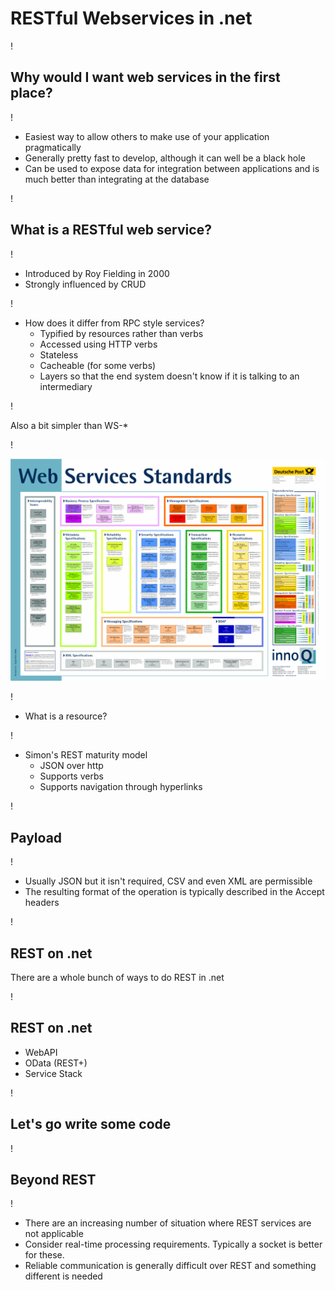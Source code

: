 RESTful Webservices in .net 
===========================

!

## Why would I want web services in the first place?

!

 - Easiest way to allow others to make use of your application pragmatically
 - Generally pretty fast to develop, although it can well be a black hole
 - Can be used to expose data for integration between applications and is much better than integrating at the database

!

## What is a RESTful web service?

!

 - Introduced by Roy Fielding in 2000
 - Strongly influenced by CRUD

!

 - How does it differ from RPC style services?
 	- Typified by resources rather than verbs
 	- Accessed using HTTP verbs
 	- Stateless
 	- Cacheable (for some verbs)
 	- Layers so that the end system doesn't know if it is talking to an intermediary 

!

Also a bit simpler than WS-*

!

<img src="standards.png" style="margin-left: -300;width: 155%;"></img>

!

 - What is a resource?

!

 - Simon's REST maturity model
   - JSON over http
   - Supports verbs
   - Supports navigation through hyperlinks

!

## Payload

!

 - Usually JSON but it isn't required, CSV and even XML are permissible
 - The resulting format of the operation is typically described in the Accept headers

!

## REST on .net

There are a whole bunch of ways to do REST in .net

!

## REST on .net

- WebAPI
- OData (REST+)
- Service Stack

!

## Let's go write some code

!

## Beyond REST

!

 - There are an increasing number of situation where REST services are not applicable
 - Consider real-time processing requirements. Typically a socket is better for these.
 - Reliable communication is generally difficult over REST and something different is needed